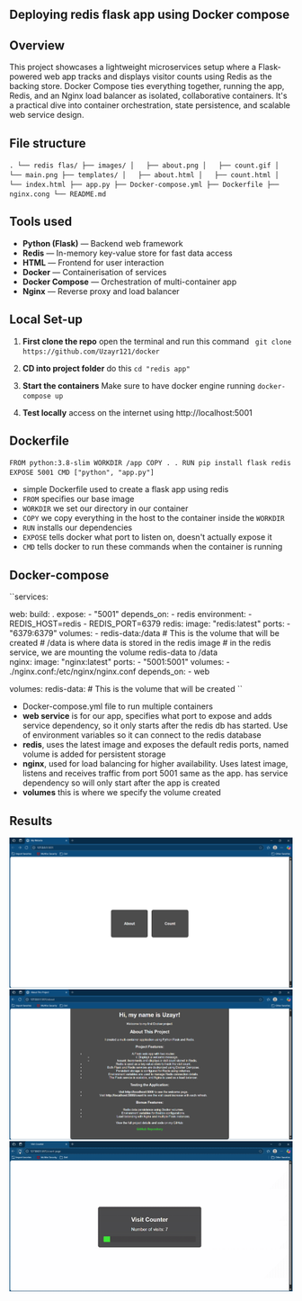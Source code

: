 ## Deploying redis flask app using Docker compose

## Overview

This project showcases a lightweight microservices setup where a Flask-powered web app tracks and displays visitor counts using Redis as the backing store. Docker Compose ties everything together, running the app, Redis, and an Nginx load balancer as isolated, collaborative containers. It's a practical dive into container orchestration, state persistence, and scalable web service design.


## File structure

``.
└── redis flas/
    ├── images/
    │   ├── about.png
    │   ├── count.gif
    │   └── main.png
    ├── templates/
    │   ├── about.html
    │   ├── count.html
    │   └── index.html
    ├── app.py
    ├── Docker-compose.yml
    ├── Dockerfile
    ├── nginx.cong
    └── README.md
    ``

## Tools used

- **Python (Flask)** — Backend web framework  
- **Redis** — In-memory key-value store for fast data access  
- **HTML** — Frontend for user interaction  
- **Docker** — Containerisation of services  
- **Docker Compose** — Orchestration of multi-container app  
- **Nginx** — Reverse proxy and load balancer  


## Local Set-up

1. **First clone the repo**
    open the terminal and run this command
    `` git clone https://github.com/Uzayr121/docker``

2. **CD into project folder**
    do this
    ``cd "redis app"``

3. **Start the containers**
    Make sure to have docker engine running
    ``docker-compose up``

4. **Test locally**
    access on the internet using http://localhost:5001



## Dockerfile

``FROM python:3.8-slim
WORKDIR /app
COPY . .
RUN pip install flask redis
EXPOSE 5001
CMD ["python", "app.py"]``

- simple Dockerfile used to create a flask app using redis
- `FROM` specifies our base image
- `WORKDIR` we set our directory in our container 
- `COPY` we copy everything in the host to the container inside the `WORKDIR`
- `RUN` installs our dependencies
- `EXPOSE` tells docker what port to listen on, doesn't actually expose it 
- `CMD` tells docker to run these commands when the container is running


## Docker-compose

``services:
  
  web: 
    build: .
    expose:
      - "5001"
    depends_on:
      - redis
    environment:
      - REDIS_HOST=redis
      - REDIS_PORT=6379
  redis: 
    image: "redis:latest"
    ports:
      - "6379:6379"
    volumes:
      - redis-data:/data  # This is the volume that will be created
      # /data is where data is stored in the redis image
      # in the redis service, we are mounting the volume redis-data to /data  
  nginx:
    image: "nginx:latest"
    ports: 
    - "5001:5001"
    volumes:
      - ./nginx.conf:/etc/nginx/nginx.conf
    depends_on:
      - web



volumes:
  redis-data: # This is the volume that will be created
``

- Docker-compose.yml file to run multiple containers
- **web service** is for our app, specifies what port to expose and adds service dependency, so it only starts after the redis db has started. Use of environment variables so it can connect to the redis database
- **redis**, uses the latest image and exposes the default redis ports, named volume is added for persistent storage 
- **nginx**, used for load balancing for higher availability. Uses latest image, listens and receives traffic from port 5001 same as the app. has service dependency so will only start after the app is created
- **volumes** this is where we specify the volume created


## Results

![main](/redis%20flask/images/main.png)
![about](/redis%20flask/images/about.png)
![count](/redis%20flask/images/count.gif)